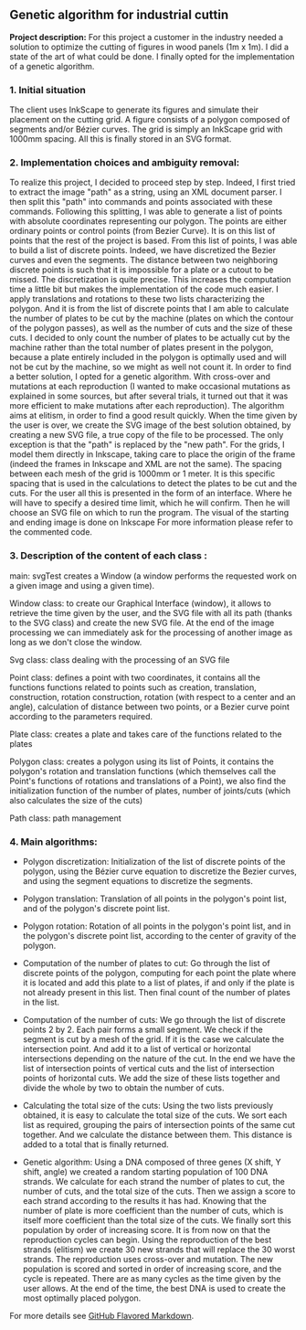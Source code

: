 ## Genetic algorithm for industrial cuttin

**Project description:** For this project a customer in the industry needed a solution to optimize the cutting of figures in wood panels (1m x 1m). I did a state of the art of what could be done. I finally opted for the implementation of a genetic algorithm.

### 1. Initial situation
The client uses InkScape to generate its figures and simulate their placement on the cutting grid.
A figure consists of a polygon composed of segments and/or Bézier curves.
The grid is simply an InkScape grid with 1000mm spacing. All this is finally stored in an SVG format.

### 2. Implementation choices and ambiguity removal:

To realize this project, I decided to proceed step by step. Indeed, I first tried to extract the image "path" as a string, using an XML document parser. I then split this "path" into commands and points associated with these commands. Following this splitting, I was able to generate a list of points with absolute coordinates representing our polygon. The points are either ordinary points or control points (from Bezier Curve). It is on this list of points that the rest of the project is based. From this list of points, I was able to build a list of discrete points. Indeed, we have discretized the Bezier curves and even the segments. The distance between two neighboring discrete points is such that it is impossible for a plate or a cutout to be missed. The discretization is quite precise. This increases the computation time a little bit but makes the implementation of the code much easier.
I apply translations and rotations to these two lists characterizing the polygon. And it is from the list of discrete points that I am able to calculate the number of plates to be cut by the machine (plates on which the contour of the polygon passes), as well as the number of cuts and the size of these cuts. I decided to only count the number of plates to be actually cut by the machine rather than the total number of plates present in the polygon, because a plate entirely included in the polygon is optimally used and will not be cut by the machine, so we might as well not count it.
In order to find a better solution, I opted for a genetic algorithm. With cross-over and mutations at each reproduction (I wanted to make occasional mutations as explained in some sources, but after several trials, it turned out that it was more efficient to make mutations after each reproduction). The algorithm aims at elitism, in order to find a good result quickly. When the time given by the user is over, we create the SVG image of the best solution obtained, by creating a new SVG file, a true copy of the file to be processed. The only exception is that the "path" is replaced by the "new path".
For the grids, I model them directly in Inkscape, taking care to place the origin of the frame (indeed the frames in Inkscape and XML are not the same). The spacing between each mesh of the grid is 1000mm or 1 meter. It is this specific spacing that is used in the calculations to detect the plates to be cut and the cuts.
For the user all this is presented in the form of an interface. Where he will have to specify a desired time limit, which he will confirm. Then he will choose an SVG file on which to run the program. The visual of the starting and ending image is done on Inkscape
For more information please refer to the commented code.

### 3. Description of the content of each class :

main: svgTest creates a Window (a window performs the requested work on a given image and using a given time).

Window class: to create our Graphical Interface (window), it allows to retrieve the time given by the user, and the SVG file with all its path (thanks to the SVG class) and create the new SVG file. At the end of the image processing we can immediately ask for the processing of another image as long as we don't close the window.

Svg class: class dealing with the processing of an SVG file

Point class: defines a point with two coordinates, it contains all the functions functions related to points such as creation, translation, construction, rotation construction, rotation (with respect to a center and an angle), calculation of distance between two points, or a Bezier curve point according to the parameters required.

Plate class: creates a plate and takes care of the functions related to the plates

Polygon class: creates a polygon using its list of Points, it contains the polygon's rotation and translation functions (which themselves call the Point's functions of rotations and translations of a Point), we also find the initialization function of the number of plates, number of joints/cuts (which also calculates the size of the cuts)

Path class: path management




### 4. Main algorithms:

- Polygon discretization: Initialization of the list of discrete points of the polygon, using the Bézier curve equation to discretize the Bezier curves, and using the segment equations to discretize the segments.

- Polygon translation: Translation of all points in the polygon's point list, and of the polygon's discrete point list.

- Polygon rotation: Rotation of all points in the polygon's point list, and in the polygon's discrete point list, according to the center of gravity of the polygon.

- Computation of the number of plates to cut: Go through the list of discrete points of the polygon, computing for each point the plate where it is located and add this plate to a list of plates, if and only if the plate is not already present in this list. Then final count of the number of plates in the list.

- Computation of the number of cuts: We go through the list of discrete points 2 by 2. Each pair forms a small segment. We check if the segment is cut by a mesh of the grid. If it is the case we calculate the intersection point. And add it to a list of vertical or horizontal intersections depending on the nature of the cut. In the end we have the list of intersection points of vertical cuts and the list of intersection points of horizontal cuts. We add the size of these lists together and divide the whole by two to obtain the number of cuts.

- Calculating the total size of the cuts: Using the two lists previously obtained, it is easy to calculate the total size of the cuts. We sort each list as required, grouping the pairs of intersection points of the same cut together. And we calculate the distance between them. This distance is added to a total that is finally returned.

- Genetic algorithm: Using a DNA composed of three genes (X shift, Y shift, angle) we created a random starting population of 100 DNA strands. We calculate for each strand the number of plates to cut, the number of cuts, and the total size of the cuts. Then we assign a score to each strand according to the results it has had. Knowing that the number of plate is more coefficient than the number of cuts, which is itself more coefficient than the total size of the cuts. We finally sort this population by order of increasing score. It is from now on that the reproduction cycles can begin. Using the reproduction of the best strands (elitism) we create 30 new strands that will replace the 30 worst strands. The reproduction uses cross-over and mutation. The new population is scored and sorted in order of increasing score, and the cycle is repeated. There are as many cycles as the time given by the user allows. At the end of the time, the best DNA is used to create the most optimally placed polygon.




For more details see [GitHub Flavored Markdown](https://guides.github.com/features/mastering-markdown/).
